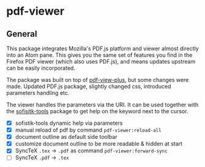 # pdf-viewer



## General

This package integrates Mozilla's PDF.js platform and viewer almost directly into an Atom pane. This gives you the same set of features you find in the Firefox PDF viewer (which also uses PDF.js), and means updates upstream can be easily incorporated.

The package was built on top of [pdf-view-plus](https://github.com/Aerijo/atom-pdf-view-plus), but some changes were made. Updated PDF.js package, slightly changed css, introduced parameters handling etc.

The viewer handles the parameters via the URI. It can be used together with the [sofisitk-tools](https://github.com/bacadra/atom-sofistik-tools) package to get help on the keyword next to the cursor.
























- [x] sofistik-tools dynamic help via parameters
- [x] manual reload of pdf by command `pdf-viewer:reload-all`
- [x] document outline as default side toolbar
- [x] customize document outline to be more readable & hidden at start
- [x] SyncTeX `.tex` → `.pdf` as command `pdf-viewer:forward-sync`
- [ ] SyncTeX `.pdf` → `.tex`
